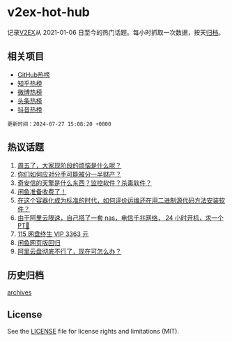# v2ex-hot-hub

 记录[V2EX](https://www.v2ex.com/)从 2021-01-06 日至今的热门话题。每小时抓取一次数据，按天[归档](archives)。
 
 ## 相关项目

- [GitHub热榜](https://github.com/snaildev/github-hot-hub)
- [知乎热榜](https://github.com/snaildev/zhihu-hot-hub)
- [微博热榜](https://github.com/snaildev/weibo-hot-hub)
- [头条热榜](https://github.com/snaildev/toutiao-hot-hub)
- [抖音热榜](https://github.com/snaildev/douyin-hot-hub)


 `更新时间：2024-07-27 15:08:20 +0800`

## 热议话题

1. [周五了，大家现阶段的烦恼是什么呢？](https://www.v2ex.com/t/1060360)
1. [你们如何应对分手可能被分一半财产？](https://www.v2ex.com/t/1060460)
1. [奇安信的天擎是什么东西？监控软件？杀毒软件？](https://www.v2ex.com/t/1060452)
1. [闲鱼准备收费了！](https://www.v2ex.com/t/1060449)
1. [在这个容器化成为标准的时代，如何评价运维还在用二进制源代码方法安装软件？](https://www.v2ex.com/t/1060372)
1. [由于阿里云限速，自己搭了一套 nas，电信千兆网络， 24 小时开机，求一个 PT💊](https://www.v2ex.com/t/1060324)
1. [115 网盘终生 VIP 3363 元](https://www.v2ex.com/t/1060446)
1. [闲鱼网页版回归](https://www.v2ex.com/t/1060380)
1. [阿里云盘彻底不行了，现在可怎么办？](https://www.v2ex.com/t/1060349)

## 历史归档

[archives](archives)

## License

See the [LICENSE](LICENSE) file for license rights and limitations (MIT).
